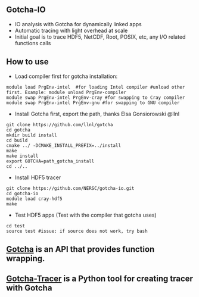 ## Gotcha-IO
* IO analysis with Gotcha for dynamically linked apps
* Automatic tracing with light overhead at scale
* Initial goal is to trace HDF5, NetCDF, Root, POSIX, etc, any I/O related functions calls
## How to use
* Load compiler first for gotcha installation:
```
module load PrgEnv-intel  #for loading Intel compiler #unload other first. Example: module unload PrgEnv-compiler
module swap PrgEnv-intel PrgEnv-cray #for swapping to Cray compiler
module swap PrgEnv-intel PrgEnv-gnu #for swapping to GNU compiler
```

* Install Gotcha first, export the path, thanks Elsa Gonsiorowski @llnl 
```
git clone https://github.com/llnl/gotcha
cd gotcha
mkdir build install
cd build
cmake ../ -DCMAKE_INSTALL_PREFIX=../install
make
make install
export GOTCHA=path_gotcha_install
cd ../..
```

* Install HDF5 tracer
```
git clone https://github.com/NERSC/gotcha-io.git
cd gotcha-io
module load cray-hdf5
make 
```


* Test HDF5 apps (Test with the compiler that gotcha uses) 
```
cd test
source test #issue: if source does not work, try bash
```
## [Gotcha](https://gotcha.readthedocs.io/en/latest/#) is an API that provides function wrapping.

## [Gotcha-Tracer](https://github.com/llnl/GOTCHA-tracer) is a Python tool for creating tracer with Gotcha
